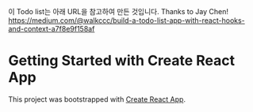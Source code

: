 이 Todo list는 아래 URL을 참고하여 만든 것입니다. Thanks to Jay Chen!
<https://medium.com/@walkccc/build-a-todo-list-app-with-react-hooks-and-context-a7f8e9f158af>

# Getting Started with Create React App
This project was bootstrapped with [Create React App](https://github.com/facebook/create-react-app).
